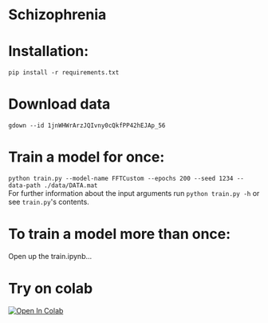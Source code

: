 # Schizophrenia

# Installation:
```
pip install -r requirements.txt
```

# Download data
```
gdown --id 1jnWHWrArzJQIvny0cQkfPP42hEJAp_56
```

# Train a model for once:
`python train.py --model-name FFTCustom --epochs 200 --seed 1234 --data-path ./data/DATA.mat`<br/>
For further information about the input arguments run `python train.py -h` or see `train.py`'s contents.

# To train a model more than once:
 Open up the train.ipynb...

# Try on colab

[![Open In Colab](https://colab.research.google.com/assets/colab-badge.svg)](https://colab.research.google.com/github/i1idan/schizophrenia-diagnosis-eeg-signals/blob/main/train.ipynb)

